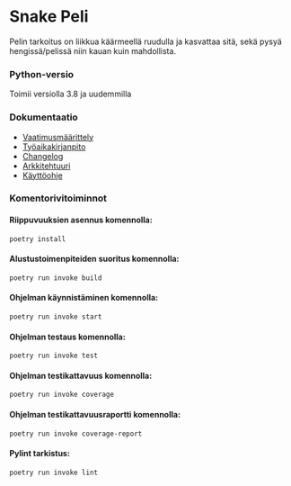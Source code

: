 # Snake Peli
Pelin tarkoitus on liikkua käärmeellä ruudulla ja kasvattaa sitä, sekä pysyä hengissä/pelissä niin kauan kuin mahdollista.

### Python-versio
Toimii versiolla 3.8 ja uudemmilla

### Dokumentaatio
- [Vaatimusmäärittely](https://github.com/lottapispa/ot-harjoitystyo/blob/master/dokumentaatio/vaatimusmaarittely.md)
- [Työaikakirjanpito](https://github.com/lottapispa/ot-harjoitystyo/blob/master/dokumentaatio/tyoaikakirjanpito.md)
- [Changelog](https://github.com/lottapispa/ot-harjoitystyo/blob/master/dokumentaatio/changelog.md)
- [Arkkitehtuuri](https://github.com/lottapispa/ot-harjoitystyo/blob/master/dokumentaatio/arkkitehtuuri.md)
- [Käyttöohje](https://github.com/lottapispa/ot-harjoitystyo/blob/master/dokumentaatio/kayttoohje.md)

### Komentorivitoiminnot
#### Riippuvuuksien asennus komennolla:
`poetry install`
#### Alustustoimenpiteiden suoritus komennolla:
`poetry run invoke build`
#### Ohjelman käynnistäminen komennolla:
`poetry run invoke start`
#### Ohjelman testaus komennolla:
`poetry run invoke test`
#### Ohjelman testikattavuus komennolla:
`poetry run invoke coverage`
#### Ohjelman testikattavuusraportti komennolla:
`poetry run invoke coverage-report`
#### Pylint tarkistus:
`poetry run invoke lint`
